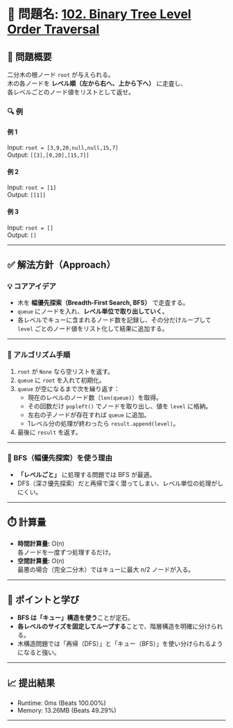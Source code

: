 # 🌳 問題名: [102. Binary Tree Level Order Traversal](https://leetcode.com/problems/binary-tree-level-order-traversal/)

## 📝 問題概要

二分木の根ノード `root` が与えられる。  
木の各ノードを **レベル順（左から右へ、上から下へ）** に走査し、  
各レベルごとのノード値をリストとして返せ。

### 🔍 例

#### 例 1
Input: `root = [3,9,20,null,null,15,7]`  
Output: `[[3],[9,20],[15,7]]`

#### 例 2
Input: `root = [1]`  
Output: `[[1]]`

#### 例 3
Input: `root = []`  
Output: `[]`

---

## ✅ 解法方針（Approach）

### 💡 コアアイデア
- 木を **幅優先探索（Breadth-First Search, BFS）** で走査する。  
- `queue` にノードを入れ、**レベル単位で取り出していく**。
- 各レベルでキューに含まれるノード数を記録し、その分だけループして  
  `level` ごとのノード値をリスト化して結果に追加する。

---

### 🧩 アルゴリズム手順
1. `root` が `None` なら空リストを返す。
2. `queue` に `root` を入れて初期化。
3. `queue` が空になるまで次を繰り返す：
   - 現在のレベルのノード数（`len(queue)`）を取得。
   - その回数だけ `popleft()` でノードを取り出し、値を `level` に格納。
   - 左右の子ノードが存在すれば `queue` に追加。
   - 1レベル分の処理が終わったら `result.append(level)`。
4. 最後に `result` を返す。

---

### 🧠 BFS（幅優先探索）を使う理由
- **「レベルごと」** に処理する問題では BFS が最適。
- DFS（深さ優先探索）だと再帰で深く潜ってしまい、レベル単位の処理がしにくい。

---

## ⏱️ 計算量
- **時間計算量:** O(n)  
  各ノードを一度ずつ処理するだけ。
- **空間計算量:** O(n)  
  最悪の場合（完全二分木）ではキューに最大 n/2 ノードが入る。

---

## 🧠 ポイントと学び
- **BFS は「キュー」構造を使う**ことが定石。
- **各レベルのサイズを固定してループする**ことで、階層構造を明確に分けられる。
- 木構造問題では「再帰（DFS）」と「キュー（BFS）」を使い分けられるようになると強い。

---

## 📈 提出結果
- Runtime: 0ms (Beats 100.00%)
- Memory: 13.26MB (Beats 49.29%)

---